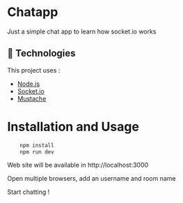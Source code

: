 # Chatapp

Just a simple chat app to learn how socket.io works

## :rocket: Technologies

This project uses :

- [Node.js](https://nodejs.org/en/)
- [Socket.io](https://github.com/socketio/socket.io)
- [Mustache](https://github.com/janl/mustache.js)

# Installation and Usage

```bash
    npm install
    npm run dev
```

Web site will be available in http://localhost:3000

Open multiple browsers, add an username and room name

Start chatting !
